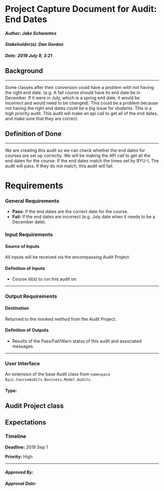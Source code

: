 # Project Capture Document for Audit: End Dates
#### *Author: Jake Schwantes*
#### *Stakeholder(s): Dan Gordon*
#### *Date: 2019 July 9, 3:21*
## Background
-----
Some classes after their conversion could have a problem with not having the right end date. (e.g. A fall course should have its end date be in December. If it were in July, which is a spring end date, it would be incorrect and would need to be changed). This could be a problem because not having the right end dates could be a big issue for students. This is a high priority audit. This audit will make an api call to get all of the end dates, and make sure that they are correct.

## Definition of Done
-----
We are creating this audit so we can check whether the end dates for courses are set up correctly. We will be making the API call to get all the end dates for the course. If the end dates match the times set by BYU-I, The audit will pass. If they do not match, this audit will fail.
# Requirements
### General Requirements
- **Pass:** If the end dates are the correct date for the course.
- **Fail:** If the end dates are incorrect (e.g. July date when it needs to be a December date).

### Input Requirements
#### Source of Inputs
All inputs will be received via the encompassing Audit Project.
#### Definition of Inputs
<!-- TBD: do not fill out just yet -->
- Course Id(s) to run this audit on.
---
### Output Requirements
#### Destination
Returned to the invoked method from the Audit Project.
#### Definition of Outputs
<!-- TBD: do not fill out just yet -->
- Results of the Pass/Fail/Warn status of this audit and associated messages.
---
### User Interface
An extension of the base Audit class from `namespace Byui.CourseAudits.Business.Model.Audits`.
#### Type:
Audit Project class
-----
## Expectations
### Timeline
**Deadline:** 2019 Sep 1

**Priority:** High
 
-----

#### *Approved By:* 
#### *Approval Date:*
